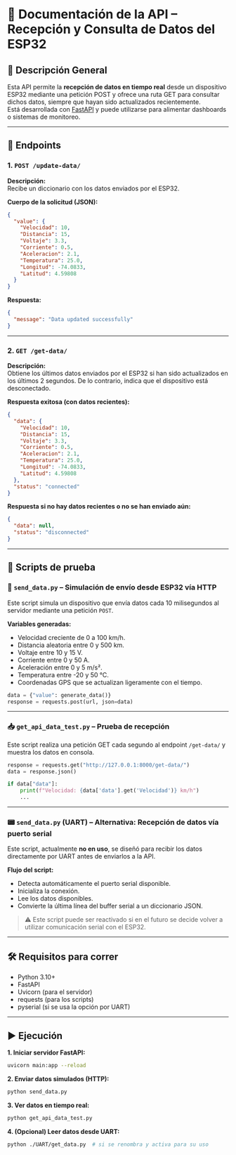 # 📘 Documentación de la API – Recepción y Consulta de Datos del ESP32

## 🧠 Descripción General

Esta API permite la **recepción de datos en tiempo real** desde un dispositivo ESP32 mediante una petición POST y ofrece una ruta GET para consultar dichos datos, siempre que hayan sido actualizados recientemente.  
Está desarrollada con [FastAPI](https://fastapi.tiangolo.com/) y puede utilizarse para alimentar dashboards o sistemas de monitoreo.

---

## 🚀 Endpoints

### 1. `POST /update-data/`

**Descripción:**  
Recibe un diccionario con los datos enviados por el ESP32.

**Cuerpo de la solicitud (JSON):**
```json
{
  "value": {
    "Velocidad": 10,
    "Distancia": 15,
    "Voltaje": 3.3,
    "Corriente": 0.5,
    "Aceleracion": 2.1,
    "Temperatura": 25.0,
    "Longitud": -74.0833,
    "Latitud": 4.59808
  }
}
```

**Respuesta:**
```json
{
  "message": "Data updated successfully"
}
```

---

### 2. `GET /get-data/`

**Descripción:**  
Obtiene los últimos datos enviados por el ESP32 si han sido actualizados en los últimos 2 segundos. De lo contrario, indica que el dispositivo está desconectado.

**Respuesta exitosa (con datos recientes):**
```json
{
  "data": {
    "Velocidad": 10,
    "Distancia": 15,
    "Voltaje": 3.3,
    "Corriente": 0.5,
    "Aceleracion": 2.1,
    "Temperatura": 25.0,
    "Longitud": -74.0833,
    "Latitud": 4.59808
  },
  "status": "connected"
}
```

**Respuesta si no hay datos recientes o no se han enviado aún:**
```json
{
  "data": null,
  "status": "disconnected"
}
```

---

## 🧪 Scripts de prueba

### 🔄 `send_data.py` – Simulación de envío desde ESP32 vía HTTP

Este script simula un dispositivo que envía datos cada 10 milisegundos al servidor mediante una petición `POST`.

**Variables generadas:**
- Velocidad creciente de 0 a 100 km/h.
- Distancia aleatoria entre 0 y 500 km.
- Voltaje entre 10 y 15 V.
- Corriente entre 0 y 50 A.
- Aceleración entre 0 y 5 m/s².
- Temperatura entre -20 y 50 °C.
- Coordenadas GPS que se actualizan ligeramente con el tiempo.

```python
data = {"value": generate_data()}
response = requests.post(url, json=data)
```

---

### 📥 `get_api_data_test.py` – Prueba de recepción

Este script realiza una petición GET cada segundo al endpoint `/get-data/` y muestra los datos en consola.

```python
response = requests.get("http://127.0.0.1:8000/get-data/")
data = response.json()

if data["data"]:
    print(f"Velocidad: {data['data'].get('Velocidad')} km/h")
    ...
```

---

### 📟 `send_data.py` (UART) – **Alternativa**: Recepción de datos vía puerto serial

Este script, actualmente **no en uso**, se diseñó para recibir los datos directamente por UART antes de enviarlos a la API.

**Flujo del script:**
- Detecta automáticamente el puerto serial disponible.
- Inicializa la conexión.
- Lee los datos disponibles.
- Convierte la última línea del buffer serial a un diccionario JSON.


> ⚠️ Este script puede ser reactivado si en el futuro se decide volver a utilizar comunicación serial con el ESP32.

---

## 🛠 Requisitos para correr

- Python 3.10+
- FastAPI
- Uvicorn (para el servidor)
- requests (para los scripts)
- pyserial (si se usa la opción por UART)

---

## ▶️ Ejecución

**1. Iniciar servidor FastAPI:**
```bash
uvicorn main:app --reload
```

**2. Enviar datos simulados (HTTP):**
```bash
python send_data.py
```

**3. Ver datos en tiempo real:**
```bash
python get_api_data_test.py
```

**4. (Opcional) Leer datos desde UART:**
```bash
python ./UART/get_data.py  # si se renombra y activa para su uso
```
